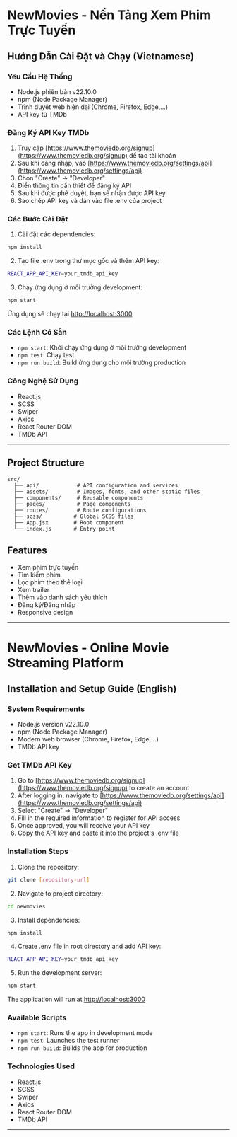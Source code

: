 # NewMovies - Nền Tảng Xem Phim Trực Tuyến

## Hướng Dẫn Cài Đặt và Chạy (Vietnamese)

### Yêu Cầu Hệ Thống
- Node.js phiên bản v22.10.0
- npm (Node Package Manager)
- Trình duyệt web hiện đại (Chrome, Firefox, Edge,...)
- API key từ TMDb

### Đăng Ký API Key TMDb
1. Truy cập [https://www.themoviedb.org/signup](https://www.themoviedb.org/signup) để tạo tài khoản
2. Sau khi đăng nhập, vào [https://www.themoviedb.org/settings/api](https://www.themoviedb.org/settings/api)
3. Chọn "Create" -> "Developer"
4. Điền thông tin cần thiết để đăng ký API
5. Sau khi được phê duyệt, bạn sẽ nhận được API key
6. Sao chép API key và dán vào file .env của project

### Các Bước Cài Đặt

1. Cài đặt các dependencies:

```bash
npm install
```

2. Tạo file .env trong thư mục gốc và thêm API key:

```bash
REACT_APP_API_KEY=your_tmdb_api_key
```

3. Chạy ứng dụng ở môi trường development:

```bash
npm start
```

Ứng dụng sẽ chạy tại [http://localhost:3000](http://localhost:3000)

### Các Lệnh Có Sẵn
- `npm start`: Khởi chạy ứng dụng ở môi trường development
- `npm test`: Chạy test
- `npm run build`: Build ứng dụng cho môi trường production

### Công Nghệ Sử Dụng
- React.js
- SCSS
- Swiper
- Axios
- React Router DOM
- TMDb API

---

## Project Structure
```
src/
  ├── api/            # API configuration and services
  ├── assets/         # Images, fonts, and other static files
  ├── components/     # Reusable components
  ├── pages/          # Page components
  ├── routes/         # Route configurations
  ├── scss/          # Global SCSS files
  ├── App.jsx        # Root component
  └── index.js       # Entry point
```

## Features
- Xem phim trực tuyến
- Tìm kiếm phim
- Lọc phim theo thể loại
- Xem trailer
- Thêm vào danh sách yêu thích
- Đăng ký/Đăng nhập
- Responsive design

---

# NewMovies - Online Movie Streaming Platform

## Installation and Setup Guide (English)

### System Requirements
- Node.js version v22.10.0
- npm (Node Package Manager)
- Modern web browser (Chrome, Firefox, Edge,...)
- TMDb API key

### Get TMDb API Key
1. Go to [https://www.themoviedb.org/signup](https://www.themoviedb.org/signup) to create an account
2. After logging in, navigate to [https://www.themoviedb.org/settings/api](https://www.themoviedb.org/settings/api)
3. Select "Create" -> "Developer"
4. Fill in the required information to register for API access
5. Once approved, you will receive your API key
6. Copy the API key and paste it into the project's .env file

### Installation Steps

1. Clone the repository:

```bash
git clone [repository-url]
```

2. Navigate to project directory:

```bash
cd newmovies
```

3. Install dependencies:

```bash
npm install
```

4. Create .env file in root directory and add API key:

```bash
REACT_APP_API_KEY=your_tmdb_api_key
```

5. Run the development server:

```bash
npm start
```

The application will run at [http://localhost:3000](http://localhost:3000)

### Available Scripts
- `npm start`: Runs the app in development mode
- `npm test`: Launches the test runner
- `npm run build`: Builds the app for production

### Technologies Used
- React.js
- SCSS
- Swiper
- Axios
- React Router DOM
- TMDb API

---

